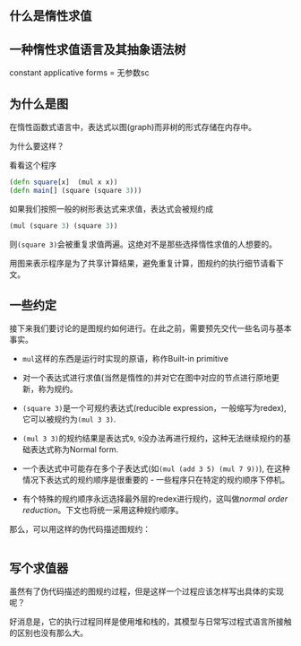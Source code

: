 ## 什么是惰性求值

## 一种惰性求值语言及其抽象语法树

constant applicative forms = 无参数sc

## 为什么是图

在惰性函数式语言中，表达式以图(graph)而非树的形式存储在内存中。

为什么要这样？

看看这个程序

```clojure
(defn square[x]  (mul x x))
(defn main[] (square (square 3)))
```

如果我们按照一般的树形表达式来求值，表达式会被规约成

```clojure
(mul (square 3) (square 3))
```

则`(square 3)`会被重复求值两遍。这绝对不是那些选择惰性求值的人想要的。

用图来表示程序是为了共享计算结果，避免重复计算，图规约的执行细节请看下文。

## 一些约定

接下来我们要讨论的是图规约如何进行。在此之前，需要预先交代一些名词与基本事实。

+ `mul`这样的东西是运行时实现的原语，称作Built-in primitive

+ 对一个表达式进行求值(当然是惰性的)并对它在图中对应的节点进行原地更新，称为规约。

+ `(square 3)`是一个可规约表达式(reducible expression，一般缩写为redex), 它可以被规约为`(mul 3 3)`.

+ `(mul 3 3)`的规约结果是表达式`9`, `9`没办法再进行规约，这种无法继续规约的基础表达式称为Normal form.

+ 一个表达式中可能存在多个子表达式(如`(mul (add 3 5) (mul 7 9))`), 在这种情况下表达式的规约顺序是很重要的 - 一些程序只在特定的规约顺序下停机。

+ 有个特殊的规约顺序永远选择最外层的redex进行规约，这叫做*normal order reduction*。下文也将统一采用这种规约顺序。

那么，可以用这样的伪代码描述图规约：

```

```

## 写个求值器

虽然有了伪代码描述的图规约过程，但是这样一个过程应该怎样写出具体的实现呢？

好消息是，它的执行过程同样是使用堆和栈的，其模型与日常写过程式语言所接触的区别也没有那么大。